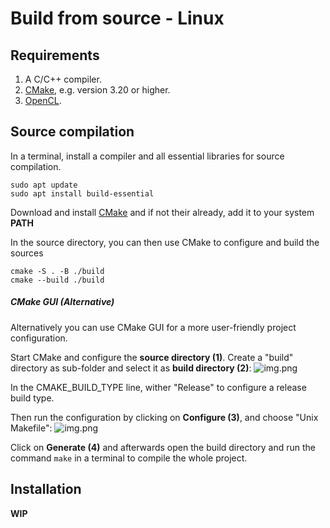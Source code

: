 # Build from source - Linux

## Requirements

1. A C/C++ compiler.
2. [CMake](https://cmake.org/download/), e.g. version 3.20 or higher.
3. [OpenCL](../opencl_installation.md).

## Source compilation

In a terminal, install a compiler and all essential libraries for source compilation.

```
sudo apt update
sudo apt install build-essential
```

Download and install [CMake](https://cmake.org/download/) and if not their already, add it to your system **PATH**


In the source directory, you can then use CMake to configure and build the sources
```
cmake -S . -B ./build
cmake --build ./build
```

##### CMake GUI (Alternative) 

Alternatively you can use CMake GUI for a more user-friendly project configuration.

Start CMake and configure the **source directory (1)**. Create a "build" directory as sub-folder and select it as **build directory (2)**:
![img.png](configure_cmake.png)

In the CMAKE_BUILD_TYPE line, wither "Release" to configure a release build type.

Then run the configuration by clicking on **Configure (3)**, and choose "Unix Makefile":
![img.png](configure_compiler.png)

Click on **Generate (4)** and afterwards open the build directory and run the command `make` in a terminal to compile the whole project.

## Installation

**WIP**